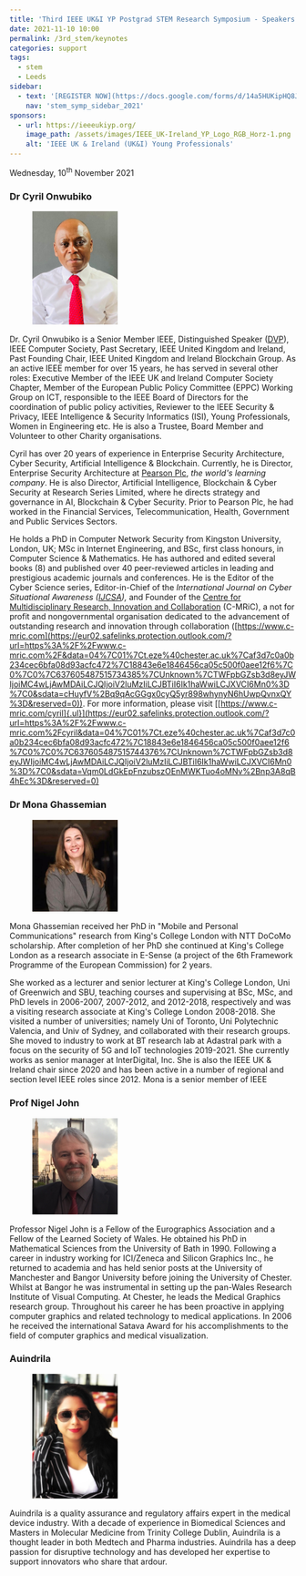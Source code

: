 ```yaml
---
title: 'Third IEEE UK&I YP Postgrad STEM Research Symposium - Speakers'
date: 2021-11-10 10:00
permalink: /3rd_stem/keynotes
categories: support
tags:
  - stem
  - Leeds
sidebar:
  - text: '[REGISTER NOW](https://docs.google.com/forms/d/14a5HUKipHQ8JKVHjiPbfj4F5vDLkF4p--VzIGqOMnRU/viewform){: .btn .btn--success}'
    nav: 'stem_symp_sidebar_2021'
sponsors:
  - url: https://ieeeukiyp.org/
    image_path: /assets/images/IEEE_UK-Ireland_YP_Logo_RGB_Horz-1.png
    alt: 'IEEE UK & Ireland (UK&I) Young Professionals'
---
```


Wednesday, 10<sup>th</sup> November 2021

### Dr Cyril Onwubiko

<figure>
	<img src="/assets/images/3rd_stem/Cyril Onwubiko.jpg" style="max-width:150px">
</figure>

Dr. Cyril Onwubiko is a Senior Member IEEE, Distinguished Speaker ([DVP](https://eur02.safelinks.protection.outlook.com/?url=https%3A%2F%2Fwww.computer.org%2Fprofiles%2Fcyril-onwubiko&data=04%7C01%7Ct.eze%40chester.ac.uk%7Caf3d7c0a0b234cec6bfa08d93acfc472%7C18843e6e1846456ca05c500f0aee12f6%7C0%7C0%7C637605487515704391%7CUnknown%7CTWFpbGZsb3d8eyJWIjoiMC4wLjAwMDAiLCJQIjoiV2luMzIiLCJBTiI6Ik1haWwiLCJXVCI6Mn0%3D%7C0&sdata=XKIYUnelifPdWvfhN%2FfNi0W45w4zDdvnKWTo4%2FaSJL4%3D&reserved=0)), IEEE Computer Society, Past Secretary, IEEE United Kingdom and Ireland, Past Founding Chair, IEEE United Kingdom and Ireland Blockchain Group. As an active IEEE member for over 15 years, he has served in several other roles: Executive Member of the IEEE UK and Ireland Computer Society Chapter, Member of the European Public Policy Committee (EPPC) Working Group on ICT, responsible to the IEEE Board of Directors for the coordination of public policy activities, Reviewer to the IEEE Security & Privacy, IEEE Intelligence & Security Informatics (ISI), Young Professionals, Women in Engineering etc. He is also a Trustee, Board Member and Volunteer to other Charity organisations.

Cyril has over 20 years of experience in Enterprise Security Architecture, Cyber Security, Artificial Intelligence & Blockchain. Currently, he is Director, Enterprise Security Architecture at [Pearson Plc](https://eur02.safelinks.protection.outlook.com/?url=http%3A%2F%2Fwww.pearson.com%2F&data=04%7C01%7Ct.eze%40chester.ac.uk%7Caf3d7c0a0b234cec6bfa08d93acfc472%7C18843e6e1846456ca05c500f0aee12f6%7C0%7C0%7C637605487515714394%7CUnknown%7CTWFpbGZsb3d8eyJWIjoiMC4wLjAwMDAiLCJQIjoiV2luMzIiLCJBTiI6Ik1haWwiLCJXVCI6Mn0%3D%7C0&sdata=zp7OAwhbXyroNNvVjd7Db6Jouw1qxVKWyJqi9wuF%2FUI%3D&reserved=0), _the world's learning company_. He is also Director, Artificial Intelligence, Blockchain & Cyber Security at Research Series Limited, where he directs strategy and governance in AI, Blockchain & Cyber Security. Prior to Pearson Plc, he had worked in the Financial Services, Telecommunication, Health, Government and Public Services Sectors.

He holds a PhD in Computer Network Security from Kingston University, London, UK; MSc in Internet Engineering, and BSc, first class honours, in Computer Science & Mathematics. He has authored and edited several books (8) and published over 40 peer-reviewed articles in leading and prestigious academic journals and conferences. He is the Editor of the Cyber Science series, Editor-in-Chief of the _International Journal on Cyber Situational Awareness ([IJCSA](https://eur02.safelinks.protection.outlook.com/?url=https%3A%2F%2Fwww.c-mric.com%2Fjournals%2Fijcsa&data=04%7C01%7Ct.eze%40chester.ac.uk%7Caf3d7c0a0b234cec6bfa08d93acfc472%7C18843e6e1846456ca05c500f0aee12f6%7C0%7C0%7C637605487515724389%7CUnknown%7CTWFpbGZsb3d8eyJWIjoiMC4wLjAwMDAiLCJQIjoiV2luMzIiLCJBTiI6Ik1haWwiLCJXVCI6Mn0%3D%7C0&sdata=z8f%2FxDqdPM6YcvoRiWxrVZT2PdHc9PJnhe6U5zV%2BEr4%3D&reserved=0)),_ and Founder of the [Centre for Multidisciplinary Research, Innovation and Collaboration](https://eur02.safelinks.protection.outlook.com/?url=https%3A%2F%2Fwww.c-mric.com%2F&data=04%7C01%7Ct.eze%40chester.ac.uk%7Caf3d7c0a0b234cec6bfa08d93acfc472%7C18843e6e1846456ca05c500f0aee12f6%7C0%7C0%7C637605487515734385%7CUnknown%7CTWFpbGZsb3d8eyJWIjoiMC4wLjAwMDAiLCJQIjoiV2luMzIiLCJBTiI6Ik1haWwiLCJXVCI6Mn0%3D%7C0&sdata=cHuyfV%2Bq9qAcGGgx0cyQ5yr898whynyN6hUwpQvnxQY%3D&reserved=0) (C-MRiC), a not for profit and nongovernmental organisation dedicated to the advancement of outstanding research and innovation through collaboration ([https://www.c-mric.com](https://eur02.safelinks.protection.outlook.com/?url=https%3A%2F%2Fwww.c-mric.com%2F&data=04%7C01%7Ct.eze%40chester.ac.uk%7Caf3d7c0a0b234cec6bfa08d93acfc472%7C18843e6e1846456ca05c500f0aee12f6%7C0%7C0%7C637605487515734385%7CUnknown%7CTWFpbGZsb3d8eyJWIjoiMC4wLjAwMDAiLCJQIjoiV2luMzIiLCJBTiI6Ik1haWwiLCJXVCI6Mn0%3D%7C0&sdata=cHuyfV%2Bq9qAcGGgx0cyQ5yr898whynyN6hUwpQvnxQY%3D&reserved=0)). For more information, please visit [[https://www.c-mric.com/cyril]{.ul}](https://eur02.safelinks.protection.outlook.com/?url=https%3A%2F%2Fwww.c-mric.com%2Fcyril&data=04%7C01%7Ct.eze%40chester.ac.uk%7Caf3d7c0a0b234cec6bfa08d93acfc472%7C18843e6e1846456ca05c500f0aee12f6%7C0%7C0%7C637605487515744376%7CUnknown%7CTWFpbGZsb3d8eyJWIjoiMC4wLjAwMDAiLCJQIjoiV2luMzIiLCJBTiI6Ik1haWwiLCJXVCI6Mn0%3D%7C0&sdata=Vqm0LdGkEpFnzubszOEnMWKTuo4oMNv%2Bnp3A8qB4hEc%3D&reserved=0)

### Dr Mona Ghassemian

<figure>
	<img src="/assets/images/3rd_stem/Mona Ghassemian.png" style="max-width:150px">
</figure>

Mona Ghassemian received her PhD in "Mobile and Personal Communications" research from King's College London with NTT DoCoMo scholarship. After completion of her PhD she continued at King's College London as a research associate in E-Sense (a project of the 6th Framework Programme of the European Commission) for 2 years.

She worked as a lecturer and senior lecturer at King's College London, Uni of Greenwich and SBU, teaching courses and supervising at BSc, MSc, and PhD levels in 2006-2007, 2007-2012, and 2012-2018, respectively and was a visiting research associate at King's College London 2008-2018. She visited a number of universities; namely Uni of Toronto, Uni Polytechnic Valencia, and Univ of Sydney, and collaborated with their research groups. She moved to industry to work at BT research lab at Adastral park with a focus on the security of 5G and IoT technologies 2019-2021. She currently works as senior manager at InterDigital, Inc. She is also the IEEE UK & Ireland chair since 2020 and has been active in a number of regional and section level IEEE roles since 2012. Mona is a senior member of IEEE

### Prof Nigel John

<figure>
	<img src="/assets/images/3rd_stem/Nigel John.jpg" style="max-width:150px">
</figure>

Professor Nigel John is a Fellow of the Eurographics Association and a Fellow of the Learned Society of Wales. He obtained his PhD in Mathematical Sciences from the University of Bath in 1990. Following a career in industry working for ICI/Zeneca and Silicon Graphics Inc., he returned to academia and has held senior posts at the University of Manchester and Bangor University before joining the University of Chester. Whilst at Bangor he was instrumental in setting up the pan-Wales Research Institute of Visual Computing. At Chester, he leads the Medical Graphics research group. Throughout his career he has been proactive in applying computer graphics and related technology to medical applications. In 2006 he received the international Satava Award for his accomplishments to the field of computer graphics and medical visualization.

### Auindrila

<figure>
	<img src="/assets/images/3rd_stem/Auindrila.jpeg" style="max-width:150px">
</figure>

Auindrila is a quality assurance and regulatory affairs expert in the medical device industry. With a decade of experience in Biomedical Sciences and Masters in Molecular Medicine from Trinity College Dublin, Auindrila is a thought leader in both Medtech and Pharma industries. Auindrila has a deep passion for disruptive technology and has developed her expertise to support innovators who share that ardour.
